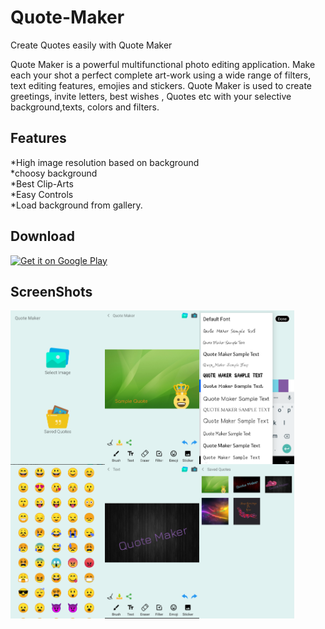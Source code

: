 # Quote-Maker
Create Quotes easily with Quote Maker

Quote Maker is a powerful multifunctional photo editing application.  Make each your shot a perfect complete art-work using a wide range of filters,  text editing features, emojies and stickers. 
Quote Maker is used to create greetings, invite letters, best wishes , Quotes etc with your selective background,texts, colors and filters.

Features
-----------
*High image resolution based on background</br>
*choosy background</br>
*Best Clip-Arts</br>
*Easy Controls</br>
*Load background from gallery.

Download
-----------
[<img alt="Get it on Google Play" height="80" src="https://play.google.com/intl/en_us/badges/images/generic/en_badge_web_generic.png">](https://play.google.com/store/apps/details?id=siva.app.quotemaker)


ScreenShots
-----------
<div style="display:flex;">
<img alt="Quote Maker Screenshot 1" src="screenshots/Screenshot_1.png" width="30%">
<img alt="Quote Maker Screenshot 2" src="screenshots/Screenshot_2.png" width="30%">
<img alt="Quote Maker Screenshot 3" src="screenshots/Screenshot_3.png" width="30%">
</div>
<div style="display:flex;">
<img alt="Quote Maker Screenshot 4" src="screenshots/Screenshot_4.png" width="30%">
<img alt="Quote Maker Screenshot 5" src="screenshots/Screenshot_5.png" width="30%">
<img alt="Quote Maker Screenshot 6" src="screenshots/Screenshot_6.png" width="30%">
</div>